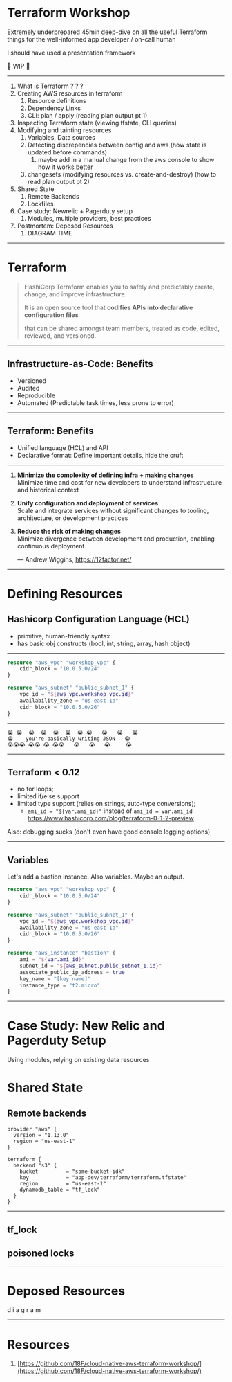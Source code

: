 <!--# # # # # # # # # # ##-->
#     Terraform Workshop
<!--# # # # # # # # # # ##-->

Extremely underprepared 45min deep-dive on all the useful Terraform things for the well-informed app developer / on-call human

I should have used a presentation framework

🚧 WIP 🚧

---

1. What is Terraform ? ? ?
2. Creating AWS resources in terraform
   1. Resource definitions
   2. Dependency Links
   3. CLI: plan / apply (reading plan output pt 1)
3. Inspecting Terraform state (viewing tfstate, CLI queries)
4. Modifying and tainting resources
   1. Variables, Data sources
   2. Detecting discrepencies between config and aws (how state is updated before commands)
      1. maybe add in a manual change from the aws console to show how it works better
   3. changesets (modifying resources vs. create-and-destroy) (how to read plan output pt 2)
5. Shared State
   1. Remote Backends
   2. Lockfiles
6. Case study: Newrelic + Pagerduty setup
   1. Modules, multiple providers, best practices
7. Postmortem: Deposed Resources
   1. DIAGRAM TIME

---

<!--# # # # # # # #-->
#     Terraform 
<!--# # # # # # # #-->

> HashiCorp Terraform enables you to safely and predictably create, change, and improve infrastructure. 
> 
> It is an open source tool that **codifies APIs into declarative configuration files**
> 
> that can be shared amongst team members, treated as code, edited, reviewed, and versioned.

---

## Infrastructure-as-Code: Benefits

- Versioned
- Audited
- Reproducible
- Automated (Predictable task times, less prone to error)

---

## Terraform: Benefits

- Unified language (HCL) and API
- Declarative format: Define important details, hide the cruft

---

1. **Minimize the complexity of defining infra + making changes**
   <br>
   Minimize time and cost for new developers to understand infrastructure and historical context
   
2. **Unify configuration and deployment of services**
   <br>
   Scale and integrate services without significant changes to tooling, architecture, or development practices

3. **Reduce the risk of making changes**
	<br>
	Minimize divergence between development and production, enabling continuous deployment.

    — Andrew Wiggins, https://12factor.net/

---

<!--# # # # # # # # # # # ##-->
#     Defining Resources
<!--# # # # # # # # # # # ##-->

## Hashicorp Configuration Language (HCL)

- primitive, human-friendly syntax
- has basic obj constructs (bool, int, string, array, hash object)

---

```terraform
resource "aws_vpc" "workshop_vpc" {
    cidr_block = "10.0.5.0/24"
}

resource "aws_subnet" "public_subnet_1" {
    vpc_id = "${aws_vpc.workshop_vpc.id}"
    availability_zone = "us-east-1a"
    cidr_block = "10.0.5.0/26"
}
```

---

```
😭 😭  😭  😭  😭  😭  😭 😭   😭   😭   😭 
😭    you're basically writing JSON   😭
😭😭😭 😭😭 😭 😭😭   😭   😭   😭     😭 
```

---

## Terraform < 0.12

- no for loops;
- limited if/else support
- limited type support (relies on strings, auto-type conversions);
  - `ami_id = "${var.ami_id}"` instead of `ami_id = var.ami_id`
    https://www.hashicorp.com/blog/terraform-0-1-2-preview

Also: debugging sucks (don't even have good console logging options)

---

## Variables

Let's add a bastion instance. Also variables. Maybe an output.

```terraform
resource "aws_vpc" "workshop_vpc" {
    cidr_block = "10.0.5.0/24"
}

resource "aws_subnet" "public_subnet_1" {
    vpc_id = "${aws_vpc.workshop_vpc.id}"
    availability_zone = "us-east-1a"
    cidr_block = "10.0.5.0/26"
}

resource "aws_instance" "bastion" {
    ami = "${var.ami_id}"
    subnet_id = "${aws_subnet.public_subnet_1.id}"
    associate_public_ip_address = true
    key_name = "[key name]"
    instance_type = "t2.micro"
}
```

---

<!--# # # # # # # #-->
#    Case Study: New Relic and Pagerduty Setup
<!--# # # # # # # #-->

Using modules, relying on existing data resources

<!--# # # # # # # ##-->
#    Shared State
<!--# # # # # # # ##-->

## Remote backends

```
provider "aws" {
  version = "1.13.0"
  region = "us-east-1"
}

terraform {
  backend "s3" {
    bucket         = "some-bucket-idk"
    key            = "app-dev/terraform/terraform.tfstate"
    region         = "us-east-1"
    dynamodb_table = "tf_lock"
  }
}
```

---

## tf_lock

## poisoned locks



---

<!--# # # # # # # #-->
#      Deposed Resources
<!--# # # # # # # #-->

d i a g r a m

---

<!--# # # # # # # #-->
#      Resources
<!--# # # # # # # #-->

1. [https://github.com/18F/cloud-native-aws-terraform-workshop/](https://github.com/18F/cloud-native-aws-terraform-workshop/)
